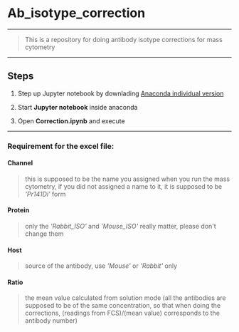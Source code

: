 # Ab_isotype_correction
---
> This is a repository for doing antibody isotype corrections for mass cytometry
---
## Steps
1. Step up Jupyter notebook by downlading
[Anaconda individual version](https://www.anaconda.com/products/individual)

2. Start **Jupyter notebook** inside anaconda

3. Open **Correction.ipynb** and execute

---
### Requirement for the excel file:
#### **Channel** 
> this is supposed to be the name you assigned when you run the mass cytometry, if you did not assigned a name to it, it is supposed to be *'Pr141Di'* form
#### **Protein** 
> only the *'Rabbit_ISO'* and *'Mouse_ISO'* really matter, please don't change them
#### **Host** 
> source of the antibody, use *'Mouse'* or *'Rabbit'* only
#### **Ratio**
> the mean value calculated from solution mode (all the antibodies are supposed to be of the same concentration, so that when doing the corrections, (readings from FCS)/(mean value) corresponds to the antibody number)
